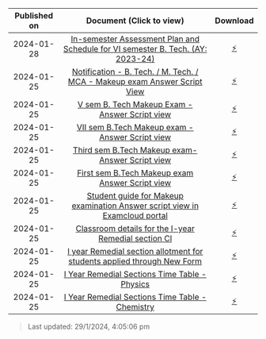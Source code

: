 | Published on |                                                                      Document (Click to view)                                                                       |                                                                Download                                                                |
| :----------: | :-----------------------------------------------------------------------------------------------------------------------------------------------------------------: | :------------------------------------------------------------------------------------------------------------------------------------: |
|  2024-01-28  | <a href="20240128_AttachmentIn-semester_Assessment_Plan_fo.pdf" target="_blank">In-semester Assessment Plan and Schedule for VI semester B. Tech. (AY: 2023-24)</a> | <a href="20240128_AttachmentIn-semester_Assessment_Plan_fo.pdf" download="20240128_AttachmentIn-semester_Assessment_Plan_fo.pdf">⚡</a> |
|  2024-01-25  |         <a href="20240125_Notification-Makeup_Exam_Answe.pdf" target="_blank">Notification - B. Tech. / M. Tech. / MCA - Makeup exam Answer Script View</a>         |           <a href="20240125_Notification-Makeup_Exam_Answe.pdf" download="20240125_Notification-Makeup_Exam_Answe.pdf">⚡</a>           |
|  2024-01-25  |                       <a href="20240125_V_Semester_Answer_Script_View.pdf" target="_blank">V sem B. Tech Makeup Exam - Answer Script view</a>                       |            <a href="20240125_V_Semester_Answer_Script_View.pdf" download="20240125_V_Semester_Answer_Script_View.pdf">⚡</a>            |
|  2024-01-25  |                     <a href="20240125_VII_sem_B.Tech_Makeup_exam-_An.pdf" target="_blank">VII sem  B.Tech Makeup exam - Answer Script view</a>                      |           <a href="20240125_VII_sem_B.Tech_Makeup_exam-_An.pdf" download="20240125_VII_sem_B.Tech_Makeup_exam-_An.pdf">⚡</a>           |
|  2024-01-25  |                     <a href="20240125_Third_sem_B.Tech_Makeup_exam-.pdf" target="_blank">Third sem  B.Tech Makeup exam- Answer Script view</a>                      |            <a href="20240125_Third_sem_B.Tech_Makeup_exam-.pdf" download="20240125_Third_sem_B.Tech_Makeup_exam-.pdf">⚡</a>            |
|  2024-01-25  |                      <a href="20240125_First_sem__B.Tech_Makeup_exam.pdf" target="_blank">First sem  B.Tech Makeup exam Answer Script view</a>                      |            <a href="20240125_First_sem__B.Tech_Makeup_exam.pdf" download="20240125_First_sem__B.Tech_Makeup_exam.pdf">⚡</a>            |
|  2024-01-25  |        <a href="20240125_Student_guide_for_Makeup_exami.pdf" target="_blank">Student guide for Makeup examination Answer script view in Examcloud portal</a>        |           <a href="20240125_Student_guide_for_Makeup_exami.pdf" download="20240125_Student_guide_for_Makeup_exami.pdf">⚡</a>           |
|  2024-01-25  |                          <a href="20240125_Remedial_Section.png" target="_blank">Classroom details for the I-year Remedial section Cl</a>                           |                         <a href="20240125_Remedial_Section.png" download="20240125_Remedial_Section.png">⚡</a>                         |
|  2024-01-25  |           <a href="20240125_Studentwise_List1_21-01-2024.pdf" target="_blank">I year Remedial section allotment for students applied through New Form</a>           |             <a href="20240125_Studentwise_List1_21-01-2024.pdf" download="20240125_Studentwise_List1_21-01-2024.pdf">⚡</a>             |
|  2024-01-25  |                          <a href="20240125_Remedial_Timetable-8-14.pdf" target="_blank">I Year Remedial Sections Time Table - Physics</a>                           |                  <a href="20240125_Remedial_Timetable-8-14.pdf" download="20240125_Remedial_Timetable-8-14.pdf">⚡</a>                  |
|  2024-01-25  |                          <a href="20240125_Remedial_Timetable-1-7.pdf" target="_blank">I Year Remedial Sections Time Table - Chemistry</a>                          |                   <a href="20240125_Remedial_Timetable-1-7.pdf" download="20240125_Remedial_Timetable-1-7.pdf">⚡</a>                   |


> Last updated: 29/1/2024, 4:05:06 pm
